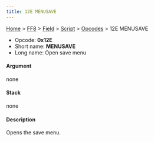 ```yaml
---
title: 12E MENUSAVE
---
```


[Home](/Main%20Page.md) > [FF8](/FF8.md) > [Field](/FF8/Field.md) > [Script](/FF8/Field/Script.md) > [Opcodes](/FF8/Field/Script/Opcodes.md) > 12E MENUSAVE

-   Opcode: **0x12E**
-   Short name: **MENUSAVE**
-   Long name: Open save menu

#### Argument

none

#### Stack

none

#### Description

Opens the save menu.
